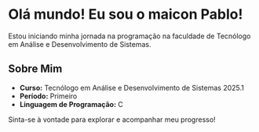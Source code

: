 # Olá mundo! Eu sou o maicon Pablo!

Estou iniciando minha jornada na programação na faculdade de Tecnólogo em Análise e Desenvolvimento de Sistemas.

## Sobre Mim
- **Curso:** Tecnólogo em Análise e Desenvolvimento de Sistemas 2025.1
- **Período:** Primeiro
- **Linguagem de Programação:** C

Sinta-se à vontade para explorar e acompanhar meu progresso!



<!--
**maicon06/maicon06** is a ✨ _special_ ✨ repository because its `README.md` (this file) appears on your GitHub profile.

Here are some ideas to get you started:

- 🔭 I’m currently working on ...
- 🌱 I’m currently learning ...
- 👯 I’m looking to collaborate on ...
- 🤔 I’m looking for help with ...
- 💬 Ask me about ...
- 📫 How to reach me: ...
- 😄 Pronouns: ...
- ⚡ Fun fact: ...
-->
